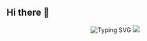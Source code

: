 ## Hi there 👋

<p align="center">
  <img src="https://readme-typing-svg.demolab.com?font=Fira+Code&pause=1000&color=2F81F7&center=true&vCenter=true&width=435&lines=D%C3%A9veloppeur+Back-End+Junior;2%20%années%20%d'expérience%20%dans%20%le%20%coding!; Toujours en train d'apprendre ..." alt="Typing SVG" />
  <!-- Changer seulement la couleur -->
    <img src="https://readme-typing-svg.demolab.com/?lines=Back-End%20Déveloper%20Junior;Experienced%20UI%2FUX%20Designer;2%20years%20of%20coding%20experience;Still%20learning%20new%20things&font=Fira%20Code&center=true&width=440&height=45&color=3498db&vCenter=true&pause=1000&size=22" />

</p>

<!--
 <p align="center">
  <img align="left" src ="https://github-readme-stats.vercel.app/api/pin/?username=aveek-saha&repo=ytdx">
  <img align="right" src ="https://github-readme-stats.vercel.app/api/pin/?username=aveek-saha&repo=pixel-weather">
</p>
-->

